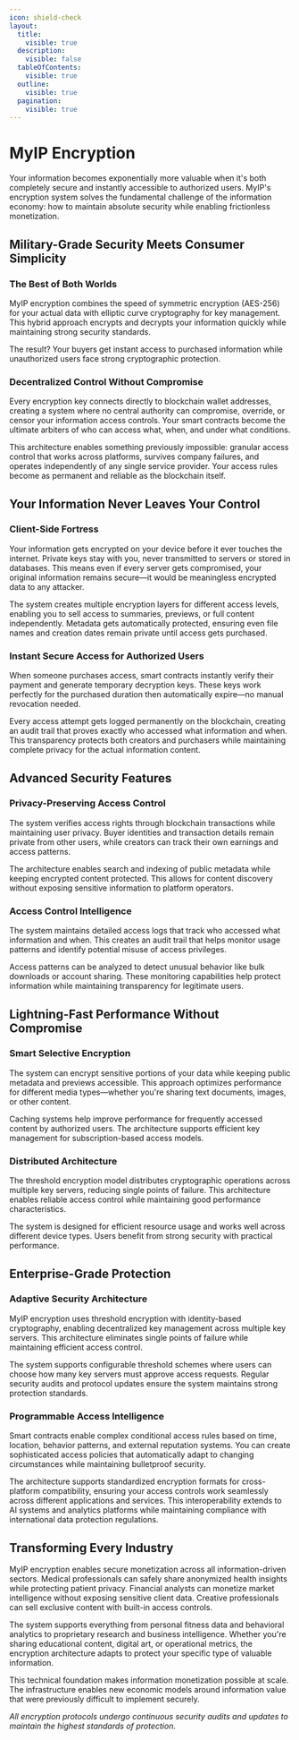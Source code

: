 ```yaml
---
icon: shield-check
layout:
  title:
    visible: true
  description:
    visible: false
  tableOfContents:
    visible: true
  outline:
    visible: true
  pagination:
    visible: true
---
```


# MyIP Encryption

Your information becomes exponentially more valuable when it's both completely secure and instantly accessible to authorized users. MyIP's encryption system solves the fundamental challenge of the information economy: how to maintain absolute security while enabling frictionless monetization.

## Military-Grade Security Meets Consumer Simplicity

### The Best of Both Worlds
MyIP encryption combines the speed of symmetric encryption (AES-256) for your actual data with elliptic curve cryptography for key management. This hybrid approach encrypts and decrypts your information quickly while maintaining strong security standards.

The result? Your buyers get instant access to purchased information while unauthorized users face strong cryptographic protection.

### Decentralized Control Without Compromise
Every encryption key connects directly to blockchain wallet addresses, creating a system where no central authority can compromise, override, or censor your information access controls. Your smart contracts become the ultimate arbiters of who can access what, when, and under what conditions.

This architecture enables something previously impossible: granular access control that works across platforms, survives company failures, and operates independently of any single service provider. Your access rules become as permanent and reliable as the blockchain itself.

## Your Information Never Leaves Your Control

### Client-Side Fortress
Your information gets encrypted on your device before it ever touches the internet. Private keys stay with you, never transmitted to servers or stored in databases. This means even if every server gets compromised, your original information remains secure—it would be meaningless encrypted data to any attacker.

The system creates multiple encryption layers for different access levels, enabling you to sell access to summaries, previews, or full content independently. Metadata gets automatically protected, ensuring even file names and creation dates remain private until access gets purchased.

### Instant Secure Access for Authorized Users
When someone purchases access, smart contracts instantly verify their payment and generate temporary decryption keys. These keys work perfectly for the purchased duration then automatically expire—no manual revocation needed.

Every access attempt gets logged permanently on the blockchain, creating an audit trail that proves exactly who accessed what information and when. This transparency protects both creators and purchasers while maintaining complete privacy for the actual information content.

## Advanced Security Features

### Privacy-Preserving Access Control
The system verifies access rights through blockchain transactions while maintaining user privacy. Buyer identities and transaction details remain private from other users, while creators can track their own earnings and access patterns.

The architecture enables search and indexing of public metadata while keeping encrypted content protected. This allows for content discovery without exposing sensitive information to platform operators.

### Access Control Intelligence
The system maintains detailed access logs that track who accessed what information and when. This creates an audit trail that helps monitor usage patterns and identify potential misuse of access privileges.

Access patterns can be analyzed to detect unusual behavior like bulk downloads or account sharing. These monitoring capabilities help protect information while maintaining transparency for legitimate users.

## Lightning-Fast Performance Without Compromise

### Smart Selective Encryption
The system can encrypt sensitive portions of your data while keeping public metadata and previews accessible. This approach optimizes performance for different media types—whether you're sharing text documents, images, or other content.

Caching systems help improve performance for frequently accessed content by authorized users. The architecture supports efficient key management for subscription-based access models.

### Distributed Architecture
The threshold encryption model distributes cryptographic operations across multiple key servers, reducing single points of failure. This architecture enables reliable access control while maintaining good performance characteristics.

The system is designed for efficient resource usage and works well across different device types. Users benefit from strong security with practical performance.

## Enterprise-Grade Protection

### Adaptive Security Architecture
MyIP encryption uses threshold encryption with identity-based cryptography, enabling decentralized key management across multiple key servers. This architecture eliminates single points of failure while maintaining efficient access control.

The system supports configurable threshold schemes where users can choose how many key servers must approve access requests. Regular security audits and protocol updates ensure the system maintains strong protection standards.

### Programmable Access Intelligence
Smart contracts enable complex conditional access rules based on time, location, behavior patterns, and external reputation systems. You can create sophisticated access policies that automatically adapt to changing circumstances while maintaining bulletproof security.

The architecture supports standardized encryption formats for cross-platform compatibility, ensuring your access controls work seamlessly across different applications and services. This interoperability extends to AI systems and analytics platforms while maintaining compliance with international data protection regulations.

## Transforming Every Industry

MyIP encryption enables secure monetization across all information-driven sectors. Medical professionals can safely share anonymized health insights while protecting patient privacy. Financial analysts can monetize market intelligence without exposing sensitive client data. Creative professionals can sell exclusive content with built-in access controls.

The system supports everything from personal fitness data and behavioral analytics to proprietary research and business intelligence. Whether you're sharing educational content, digital art, or operational metrics, the encryption architecture adapts to protect your specific type of valuable information.

This technical foundation makes information monetization possible at scale. The infrastructure enables new economic models around information value that were previously difficult to implement securely.

*All encryption protocols undergo continuous security audits and updates to maintain the highest standards of protection.* 